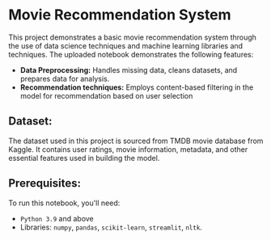 # Movie Recommendation System
This project demonstrates a basic movie recommendation system through the use of data science techniques and machine learning libraries and techniques.
The uploaded notebook demonstrates the following features:
- **Data Preprocessing:** Handles missing data, cleans datasets, and prepares data for analysis.
- **Recommendation techniques:** Employs content-based filtering in the model for recommendation based on user selection

## Dataset:
The dataset used in this project is sourced from TMDB movie database from Kaggle. It contains user ratings, movie information, metadata, and other essential features used in building the model.

## Prerequisites:
To run this notebook, you'll need:  
- `Python 3.9` and above  
- Libraries: `numpy`, `pandas`, `scikit-learn`, `streamlit`, `nltk`. 
